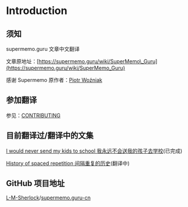 # Introduction

## 须知

supermemo.guru 文章中文翻译

文章原地址：[https://supermemo.guru/wiki/SuperMemo\_Guru](https://supermemo.guru/wiki/SuperMemo_Guru)

感谢 Supermemo 原作者：[Piotr Woźniak](https://www.supermemo.com/english/company/wozniak.htm)

## 参加翻译

参见：[CONTRIBUTING](contributing.md)

## 目前翻译过/翻译中的文集

[I would never send my kids to school 我永远不会送我的孩子去学校](https://github.com/L-M-Sherlock/supermemo.guru-cn/tree/master/i-would-never-send-my-kids-to-school-wo-yong-yuan-bu-hui-song-wo-de-hai-zi-qu-xue-xiao)(已完成)

[History of spaced repetition 间隔重复的历史](https://github.com/L-M-Sherlock/supermemo.guru-cn/tree/master/history-of-spaced-repetition-jian-ge-zhong-fu-de-li-shi)(翻译中)

## GitHub 项目地址

[L-M-Sherlock](https://github.com/L-M-Sherlock)/[supermemo.guru-cn](https://github.com/L-M-Sherlock/supermemo.guru-cn)

